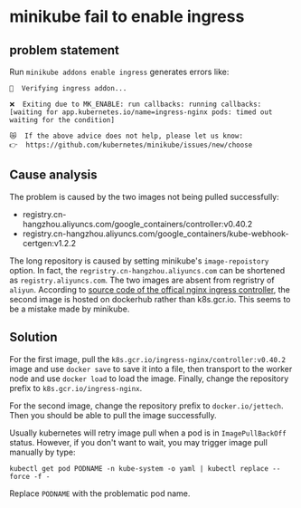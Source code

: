 # minikube fail to enable ingress

## problem statement

Run `minikube addons enable ingress` generates errors like:

    🔎  Verifying ingress addon...

    ❌  Exiting due to MK_ENABLE: run callbacks: running callbacks: [waiting for app.kubernetes.io/name=ingress-nginx pods: timed out waiting for the condition]

    😿  If the above advice does not help, please let us know:
    👉  https://github.com/kubernetes/minikube/issues/new/choose


## Cause analysis

The problem is caused by the two images not being pulled successfully:

- registry.cn-hangzhou.aliyuncs.com/google_containers/controller:v0.40.2
- registry.cn-hangzhou.aliyuncs.com/google_containers/kube-webhook-certgen:v1.2.2

The long repository is caused by setting minikube's `image-repoistory` option.
In fact, the `regristry.cn-hangzhou.aliyuncs.com` can be shortened as
`registry.aliyuncs.com`.
The two images are absent from regristry of `aliyun`. According to [source code
of the offical nginx ingress controller][1], the second image is hosted on
dockerhub rather than k8s.gcr.io. This seems to be a mistake made by minikube.

## Solution

For the first image, pull the `k8s.gcr.io/ingress-nginx/controller:v0.40.2`
image and use `docker save` to save it into a file, then transport to the
worker node and use `docker load` to load the image. Finally, change the
repository prefix to `k8s.gcr.io/ingress-nginx`.

For the second image, change the repository prefix to `docker.io/jettech`.
Then you should be able to pull the image successfully.

Usually kubernetes will retry image pull when a pod is in `ImagePullBackOff`
status. However, if you don't want to wait, you may trigger image pull manually
by type:

	kubectl get pod PODNAME -n kube-system -o yaml | kubectl replace --force -f -

Replace `PODNAME` with the problematic pod name.

[1]: https://raw.githubusercontent.com/kubernetes/ingress-nginx/controller-v0.40.2/deploy/static/provider/baremetal/deploy.yaml

